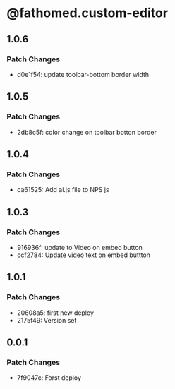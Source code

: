 # @fathomed.custom-editor

## 1.0.6

### Patch Changes

- d0e1f54: update toolbar-bottom border width

## 1.0.5

### Patch Changes

- 2db8c5f: color change on toolbar botton border

## 1.0.4

### Patch Changes

- ca61525: Add ai.js file to NPS js

## 1.0.3

### Patch Changes

- 916936f: update to Video on embed button
- ccf2784: Update video text on embed buttton

## 1.0.1

### Patch Changes

- 20608a5: first new deploy
- 2175f49: Version set

## 0.0.1

### Patch Changes

- 7f9047c: Forst deploy
